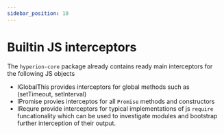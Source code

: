 ```yaml
---
sidebar_position: 10
---
```


# Builtin JS interceptors

The `hyperion-core` package already contains ready main interceptors for the following JS objects
* IGlobalThis provides interceptors for global methods such as (setTimeout, setInterval)
* IPromise provies interceptos for all `Promise` methods and constructors
* IRequre provide interceptors for typical implementations of js `require` funcationality which can be used to investigate modules and bootstrap further interception of their output.